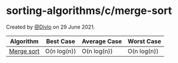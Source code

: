 # sorting-algorithms/c/merge-sort

Created by [@Divlo](https://github.com/Divlo) on 29 June 2021.

| Algorithm                                                   | Best Case   | Average Case | Worst Case  |
| ----------------------------------------------------------- | ----------- | ------------ | ----------- |
| [Merge sort](https://wikipedia.org/wiki/Merge_sort)         | O(n log(n)) | O(n log(n))  | O(n log(n)) |

